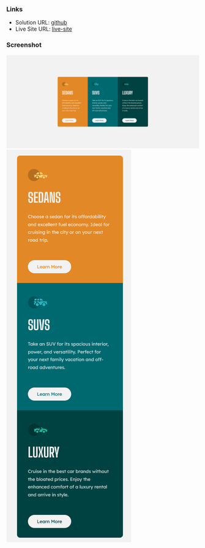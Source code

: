 ### Links

- Solution URL: [github](https://github.com/mihai2537/3-column-preview-card-component)
- Live Site URL: [live-site](https://mihai2537.github.io/3-column-preview-card-component/)

### Screenshot

![](./screenshot.png)
![](./screenshot-2.png)
